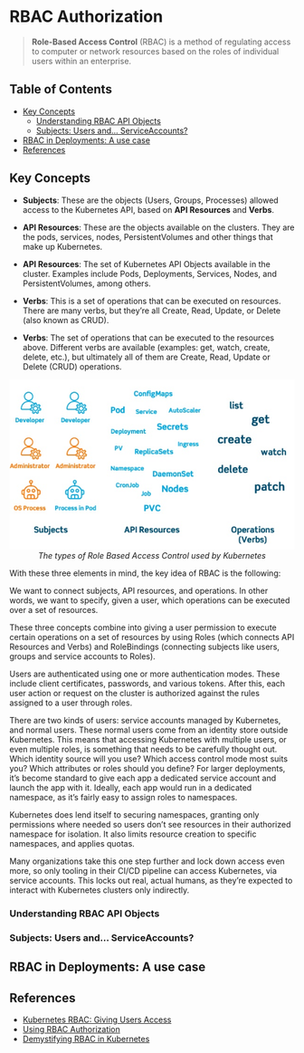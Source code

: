 # RBAC Authorization

> **Role-Based Access Control** (RBAC) is a method of regulating access to computer or network resources based on the roles of individual users within an enterprise.


## Table of Contents

<!-- START doctoc generated TOC please keep comment here to allow auto update -->
<!-- DON'T EDIT THIS SECTION, INSTEAD RE-RUN doctoc TO UPDATE -->


- [Key Concepts](#key-concepts)
  - [Understanding RBAC API Objects](#understanding-rbac-api-objects)
  - [Subjects: Users and… ServiceAccounts?](#subjects-users-and-serviceaccounts)
- [RBAC in Deployments: A use case](#rbac-in-deployments-a-use-case)
- [References](#references)

<!-- END doctoc generated TOC please keep comment here to allow auto update -->


## Key Concepts

- **Subjects**: These are the objects (Users, Groups, Processes) allowed access to the Kubernetes API, based on **API Resources** and **Verbs**.

- **API Resources**: These are the objects available on the clusters. They are the pods, services, nodes, PersistentVolumes and other things that make up Kubernetes.
- **API Resources**: The set of Kubernetes API Objects available in the cluster. Examples include Pods, Deployments, Services, Nodes, and PersistentVolumes, among others. 

- **Verbs**: This is a set of operations that can be executed on resources. There are many verbs, but they’re all Create, Read, Update, or Delete (also known as CRUD).
- **Verbs**: The set of operations that can be executed to the resources above. Different verbs are available (examples: get, watch, create, delete, etc.), but ultimately all of them are Create, Read, Update or Delete (CRUD) operations.


<div align="center">
  <img src="assets/types-of-rbac.jpg" width="520">
  <br />
  <em>The types of Role Based Access Control used by Kubernetes</em>
  <br />
</div>

With these three elements in mind, the key idea of RBAC is the following:

We want to connect subjects, API resources, and operations.
In other words, we want to specify, given a user, which operations can be executed over a set of resources.


These three concepts combine into giving a user permission to execute certain operations on a set of resources by using Roles (which connects API Resources and Verbs) and RoleBindings (connecting subjects like users, groups and service accounts to Roles).

Users are authenticated using one or more authentication modes. These include client certificates, passwords, and various tokens. After this, each user action or request on the cluster is authorized against the rules assigned to a user through roles.

There are two kinds of users: service accounts managed by Kubernetes, and normal users. These normal users come from an identity store outside Kubernetes. This means that accessing Kubernetes with multiple users, or even multiple roles, is something that needs to be carefully thought out. Which identity source will you use? Which access control mode most suits you? Which attributes or roles should you define? For larger deployments, it’s become standard to give each app a dedicated service account and launch the app with it. Ideally, each app would run in a dedicated namespace, as it’s fairly easy to assign roles to namespaces.

Kubernetes does lend itself to securing namespaces, granting only permissions where needed so users don’t see resources in their authorized namespace for isolation. It also limits resource creation to specific namespaces, and applies quotas.

Many organizations take this one step further and lock down access even more, so only tooling in their CI/CD pipeline can access Kubernetes, via service accounts. This locks out real, actual humans, as they’re expected to interact with Kubernetes clusters only indirectly.


### Understanding RBAC API Objects


### Subjects: Users and… ServiceAccounts?


## RBAC in Deployments: A use case


## References

- [Kubernetes RBAC: Giving Users Access](https://platform9.com/blog/the-gorilla-guide-to-kubernetes-in-the-enterprise-chapter-4-putting-kubernetes-to-work/)
- [Using RBAC Authorization](https://kubernetes.io/docs/reference/access-authn-authz/rbac/)
- [Demystifying RBAC in Kubernetes](https://www.cncf.io/blog/2018/08/01/demystifying-rbac-in-kubernetes/)

